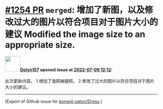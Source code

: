 # [\#1254 PR](https://github.com/komeiji-satori/Dress/pull/1254) `merged`: 增加了新图，以及修改过大的图片以符合项目对于图片大小的建议 Modified the image size to an appropriate size.

#### <img src="https://avatars.githubusercontent.com/u/83268912?u=19b33eb0400eff20e5df2a99d40b0d13f1dd7312&v=4" width="50">[Dolyn157](https://github.com/Dolyn157) opened issue at [2022-07-09 12:12](https://github.com/komeiji-satori/Dress/pull/1254):

此次更新内容。
1.增加了渔网袜腿照。
2.修改了过大的图片以符合项目对于图片大小的建议。




-------------------------------------------------------------------------------



[Export of Github issue for [komeiji-satori/Dress](https://github.com/komeiji-satori/Dress).]
